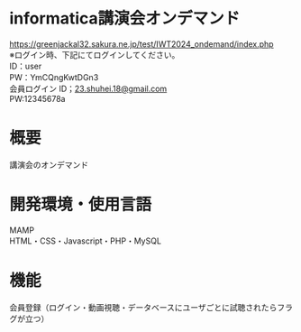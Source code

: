 # informatica講演会オンデマンド
https://greenjackal32.sakura.ne.jp/test/IWT2024_ondemand/index.php  
※ログイン時、下記にてログインしてください。  
ID：user  
PW：YmCQngKwtDGn3  
会員ログイン
ID；23.shuhei.18@gmail.com  
PW:12345678a

# 概要  

講演会のオンデマンド

# 開発環境・使用言語  

MAMP  
HTML・CSS・Javascript・PHP・MySQL

# 機能  

会員登録（ログイン・動画視聴・データベースにユーザごとに試聴されたらフラグが立つ）
